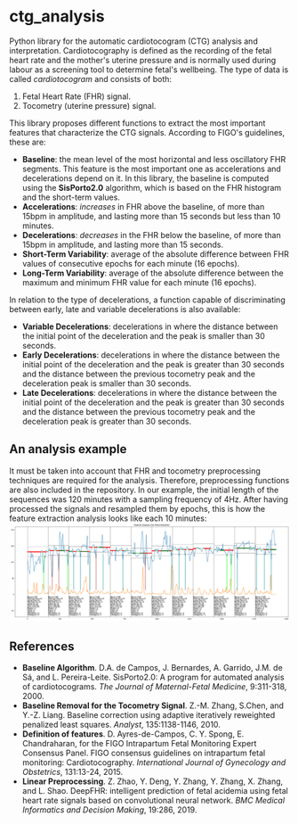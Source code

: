 # ctg_analysis
Python library for the automatic cardiotocogram (CTG) analysis and interpretation. Cardiotocography is defined as the recording of the fetal heart rate and the mother's uterine pressure and is normally used during labour as a screening tool to determine fetal's wellbeing. The type of data is called *cardiotocogram* and consists of both:
1. Fetal Heart Rate (FHR) signal.
2. Tocometry (uterine pressure) signal.

This library proposes different functions to extract the most important features that characterize the CTG signals. According to FIGO's guidelines, these are:
- **Baseline**: the mean level of the most horizontal and less oscillatory FHR segments. This feature is the most important one as accelerations and decelerations depend on it. In this library, the baseline is computed using the **SisPorto2.0** algorithm, which is based on the FHR histogram and the short-term values. 
- **Accelerations**: *increases* in FHR above the baseline, of more than 15bpm in amplitude, and lasting more than 15 seconds but less than 10 minutes.
- **Decelerations**: *decreases* in the FHR below the baseline, of more than 15bpm in amplitude, and lasting more than 15 seconds.
- **Short-Term Variability**: average of the absolute difference between FHR values of consecutive epochs for each minute (16 epochs).
- **Long-Term Variability**: average of the absolute difference between the maximum and minimum FHR value for each minute (16 epochs).

In relation to the type of decelerations, a function capable of discriminating between early, late and variable decelerations is also available:
- **Variable Decelerations**: decelerations in where the distance between the initial point of the deceleration and the peak is smaller than 30 seconds.
- **Early Decelerations**: decelerations in where the distance between the initial point of the deceleration and the peak is greater than 30 seconds and the distance between the previous tocometry peak and the deceleration peak is smaller than 30 seconds.
- **Late Decelerations**: decelerations in where the distance between the initial point of the deceleration and the peak is greater than 30 seconds and the distance between the previous tocometry peak and the deceleration peak is greater than 30 seconds.

## An analysis example
It must be taken into account that FHR and tocometry preprocessing techniques are required for the analysis. Therefore, preprocessing functions are also included in the repository. In our example, the initial length of the sequences was 120 minutes with a sampling frequency of 4Hz. After having processed the signals and resampled them by epochs, this is how the feature extraction analysis looks like each 10 minutes:
![CTG Analysis 1](https://github.com/mlinaresv/ctg_analysis/blob/main/example1.png)

## References
- **Baseline Algorithm**. D.A. de Campos, J. Bernardes, A. Garrido, J.M. de Sá, and L. Pereira-Leite. SisPorto2.0: A program for automated analysis of cardiotocograms. *The Journal of Maternal-Fetal Medicine*, 9:311-318, 2000.
- **Baseline Removal for the Tocometry Signal**. Z.-M. Zhang, S.Chen, and Y.-Z. Liang. Baseline correction using adaptive iteratively reweighted penalized least squares. *Analyst*, 135:1138-1146, 2010.
- **Definition of features**. D. Ayres-de-Campos, C. Y. Spong, E. Chandraharan, for the FIGO Intrapartum Fetal Monitoring Expert Consensus Panel. FIGO consensus guidelines on intrapartum fetal monitoring: Cardiotocography. *International Journal of Gynecology and Obstetrics*, 131:13-24, 2015. 
- **Linear Preprocessing**. Z. Zhao, Y. Deng, Y. Zhang, Y. Zhang, X. Zhang, and L. Shao. DeepFHR: intelligent prediction of fetal acidemia using fetal heart rate signals based on convolutional neural network. *BMC Medical Informatics and Decision Making*, 19:286, 2019.
